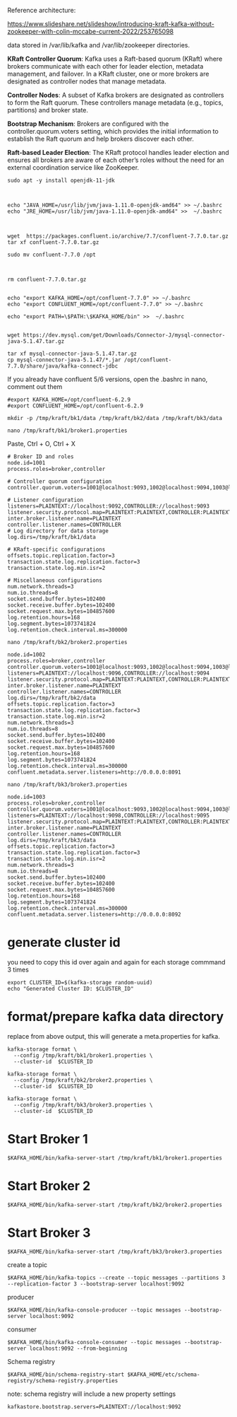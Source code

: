 Reference architecture:

https://www.slideshare.net/slideshow/introducing-kraft-kafka-without-zookeeper-with-colin-mccabe-current-2022/253765098


data stored in /var/lib/kafka and /var/lib/zookeeper  directories.


**KRaft Controller Quorum**: Kafka uses a Raft-based quorum (KRaft) where brokers communicate with each other for leader election, metadata management, and failover. In a KRaft cluster, one or more brokers are designated as controller nodes that manage metadata.

**Controller Nodes**: A subset of Kafka brokers are designated as controllers to form the Raft quorum. These controllers manage metadata (e.g., topics, partitions) and broker state.

**Bootstrap Mechanism**: Brokers are configured with the controller.quorum.voters setting, which provides the initial information to establish the Raft quorum and help brokers discover each other.

**Raft-based Leader Election**: The KRaft protocol handles leader election and ensures all brokers are aware of each other’s roles without the need for an external coordination service like ZooKeeper.

```
sudo apt -y install openjdk-11-jdk



echo "JAVA_HOME=/usr/lib/jvm/java-1.11.0-openjdk-amd64" >> ~/.bashrc
echo "JRE_HOME=/usr/lib/jvm/java-1.11.0-openjdk-amd64" >>  ~/.bashrc

```
```

 
wget  https://packages.confluent.io/archive/7.7/confluent-7.7.0.tar.gz
tar xf confluent-7.7.0.tar.gz

sudo mv confluent-7.7.0 /opt

 

rm confluent-7.7.0.tar.gz


echo "export KAFKA_HOME=/opt/confluent-7.7.0" >> ~/.bashrc
echo "export CONFLUENT_HOME=/opt/confluent-7.7.0" >> ~/.bashrc

echo "export PATH=\$PATH:\$KAFKA_HOME/bin" >>  ~/.bashrc
```

```

wget https://dev.mysql.com/get/Downloads/Connector-J/mysql-connector-java-5.1.47.tar.gz

tar xf mysql-connector-java-5.1.47.tar.gz
cp mysql-connector-java-5.1.47/*.jar /opt/confluent-7.7.0/share/java/kafka-connect-jdbc
```

If you already have confluent 5/6 versions, open the .bashrc in nano, comment out them

```
#export KAFKA_HOME=/opt/confluent-6.2.9
#export CONFLUENT_HOME=/opt/confluent-6.2.9

```

```
mkdir -p /tmp/kraft/bk1/data /tmp/kraft/bk2/data /tmp/kraft/bk3/data 
```

```
nano /tmp/kraft/bk1/broker1.properties
```

Paste, Ctrl + O, Ctrl + X 

```
# Broker ID and roles
node.id=1001
process.roles=broker,controller

# Controller quorum configuration
controller.quorum.voters=1001@localhost:9093,1002@localhost:9094,1003@localhost:9095

# Listener configuration
listeners=PLAINTEXT://localhost:9092,CONTROLLER://localhost:9093
listener.security.protocol.map=PLAINTEXT:PLAINTEXT,CONTROLLER:PLAINTEXT
inter.broker.listener.name=PLAINTEXT
controller.listener.names=CONTROLLER
# Log directory for data storage
log.dirs=/tmp/kraft/bk1/data

# KRaft-specific configurations
offsets.topic.replication.factor=3
transaction.state.log.replication.factor=3
transaction.state.log.min.isr=2

# Miscellaneous configurations
num.network.threads=3
num.io.threads=8
socket.send.buffer.bytes=102400
socket.receive.buffer.bytes=102400
socket.request.max.bytes=104857600
log.retention.hours=168
log.segment.bytes=1073741824
log.retention.check.interval.ms=300000
```


```
nano /tmp/kraft/bk2/broker2.properties
```

```
node.id=1002
process.roles=broker,controller
controller.quorum.voters=1001@localhost:9093,1002@localhost:9094,1003@localhost:9095
listeners=PLAINTEXT://localhost:9096,CONTROLLER://localhost:9094
listener.security.protocol.map=PLAINTEXT:PLAINTEXT,CONTROLLER:PLAINTEXT
inter.broker.listener.name=PLAINTEXT
controller.listener.names=CONTROLLER
log.dirs=/tmp/kraft/bk2/data
offsets.topic.replication.factor=3
transaction.state.log.replication.factor=3
transaction.state.log.min.isr=2
num.network.threads=3
num.io.threads=8
socket.send.buffer.bytes=102400
socket.receive.buffer.bytes=102400
socket.request.max.bytes=104857600
log.retention.hours=168
log.segment.bytes=1073741824
log.retention.check.interval.ms=300000
confluent.metadata.server.listeners=http://0.0.0.0:8091
```


```
nano /tmp/kraft/bk3/broker3.properties
```

```
node.id=1003
process.roles=broker,controller
controller.quorum.voters=1001@localhost:9093,1002@localhost:9094,1003@localhost:9095
listeners=PLAINTEXT://localhost:9098,CONTROLLER://localhost:9095
listener.security.protocol.map=PLAINTEXT:PLAINTEXT,CONTROLLER:PLAINTEXT
inter.broker.listener.name=PLAINTEXT
controller.listener.names=CONTROLLER
log.dirs=/tmp/kraft/bk3/data
offsets.topic.replication.factor=3
transaction.state.log.replication.factor=3
transaction.state.log.min.isr=2
num.network.threads=3
num.io.threads=8
socket.send.buffer.bytes=102400
socket.receive.buffer.bytes=102400
socket.request.max.bytes=104857600
log.retention.hours=168
log.segment.bytes=1073741824
log.retention.check.interval.ms=300000
confluent.metadata.server.listeners=http://0.0.0.0:8092
```

# generate cluster id

you need to copy this id over again and again for each storage commmand 3 times

```
export CLUSTER_ID=$(kafka-storage random-uuid)
echo "Generated Cluster ID: $CLUSTER_ID"
```

# format/prepare kafka data directory

replace <cluster-id> from above output, this will generate a meta.properties for kafka.

```
kafka-storage format \
  --config /tmp/kraft/bk1/broker1.properties \
  --cluster-id  $CLUSTER_ID
```

```
kafka-storage format \
  --config /tmp/kraft/bk2/broker2.properties \
  --cluster-id  $CLUSTER_ID
```

```
kafka-storage format \
  --config /tmp/kraft/bk3/broker3.properties \
  --cluster-id  $CLUSTER_ID
```


# Start Broker 1
```
$KAFKA_HOME/bin/kafka-server-start /tmp/kraft/bk1/broker1.properties
```

# Start Broker 2
```
$KAFKA_HOME/bin/kafka-server-start /tmp/kraft/bk2/broker2.properties
```

# Start Broker 3
```
$KAFKA_HOME/bin/kafka-server-start /tmp/kraft/bk3/broker3.properties
```

create a topic

```
$KAFKA_HOME/bin/kafka-topics --create --topic messages --partitions 3 --replication-factor 3 --bootstrap-server localhost:9092
```

producer

```
$KAFKA_HOME/bin/kafka-console-producer --topic messages --bootstrap-server localhost:9092

```

consumer

```
$KAFKA_HOME/bin/kafka-console-consumer --topic messages --bootstrap-server localhost:9092 --from-beginning

```

Schema registry

```
$KAFKA_HOME/bin/schema-registry-start $KAFKA_HOME/etc/schema-registry/schema-registry.properties
```

note: schema registry will include a new property settings 
```
kafkastore.bootstrap.servers=PLAINTEXT://localhost:9092
```

